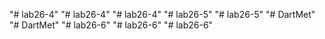 "# lab26-4" 
"# lab26-4" 
"# lab26-4" 
"# lab26-5" 
"# lab26-5" 
"# DartMet" 
"# DartMet" 
"# lab26-6" 
"# lab26-6" 
"# lab26-6" 
